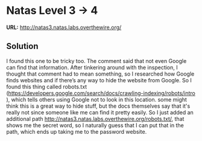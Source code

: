 # Natas Level 3 -> 4

**URL:** http://natas3.natas.labs.overthewire.org/

## Solution

I found this one to be tricky too. The comment said that not even Google can find that information. After tinkering around with the inspection, I thought that comment had to mean something, so I researched how Google finds websites and if there’s any way to hide the website from Google. So I found this thing called robots.txt (https://developers.google.com/search/docs/crawling-indexing/robots/intro ), which tells others using Google not to look in this location. some might think this is a great way to hide stuff, but the docs themselves say that it's really not since someone like me can find it pretty easily. So I just added an additional path http://natas3.natas.labs.overthewire.org/robots.txt/, that shows me the secret word, so I naturally guess that I can put that in the path, which ends up taking me to the password website. 
